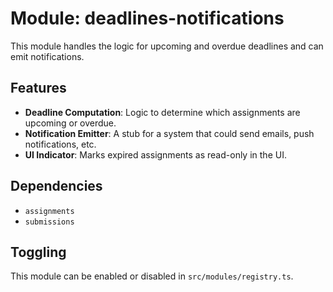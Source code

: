 # Module: deadlines-notifications

This module handles the logic for upcoming and overdue deadlines and can emit notifications.

## Features

- **Deadline Computation**: Logic to determine which assignments are upcoming or overdue.
- **Notification Emitter**: A stub for a system that could send emails, push notifications, etc.
- **UI Indicator**: Marks expired assignments as read-only in the UI.

## Dependencies

- `assignments`
- `submissions`

## Toggling

This module can be enabled or disabled in `src/modules/registry.ts`.
